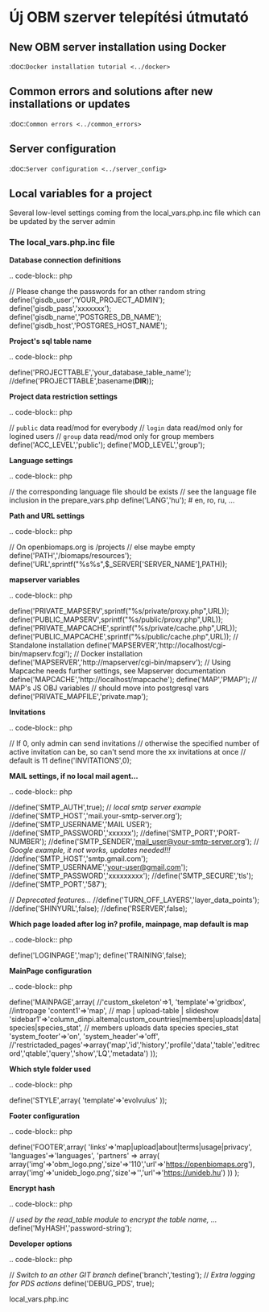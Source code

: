 # Új OBM szerver telepítési útmutató

## New OBM server installation using Docker

:doc:`Docker installation tutorial <../docker>`

## Common errors and solutions after new installations or updates

:doc:`Common errors <../common_errors>`

## Server configuration

:doc:`Server configuration <../server_config>`

## Local variables for a project

Several low-level settings coming from the local_vars.php.inc file which can be updated by the server admin

### The local_vars.php.inc file


**Database connection definitions**

.. code-block:: php

  // Please change the passwords for an other random string
  define('gisdb_user','YOUR_PROJECT_ADMIN');
  define('gisdb_pass','xxxxxxx');
  define('gisdb_name','POSTGRES_DB_NAME');
  define('gisdb_host','POSTGRES_HOST_NAME');
  
**Project's sql table name**

.. code-block:: php
  
  define('PROJECTTABLE','your_database_table_name');
  //define('PROJECTTABLE',basename(__DIR__));
  
**Project data restriction settings**

.. code-block:: php
  
  // `public` data read/mod for everybody
  // `login` data read/mod only for logined users
  // `group` data read/mod only for group members
  define('ACC_LEVEL','public');
  define('MOD_LEVEL','group');
  
**Language settings**

.. code-block:: php
  
  // the corresponding language file should be exists
  // see the language file inclusion in the prepare_vars.php
  define('LANG','hu'); # en, ro, ru, ...
  
**Path and URL settings**

.. code-block:: php
  
  // On openbiomaps.org is /projects
  // else maybe empty
  define('PATH','/biomaps/resources');
  define('URL',sprintf("%s%s",$_SERVER['SERVER_NAME'],PATH));
  
**mapserver variables**

.. code-block:: php
  
  define('PRIVATE_MAPSERV',sprintf("%s/private/proxy.php",URL));
  define('PUBLIC_MAPSERV',sprintf("%s/public/proxy.php",URL));
  define('PRIVATE_MAPCACHE',sprintf("%s/private/cache.php",URL));
  define('PUBLIC_MAPCACHE',sprintf("%s/public/cache.php",URL));
  // Standalone installation
  define('MAPSERVER','http://localhost/cgi-bin/mapserv.fcgi');
  // Docker installation
  define('MAPSERVER','http://mapserver/cgi-bin/mapserv');
  // Using Mapcache needs further settings, see Mapserver documentation
  define('MAPCACHE','http://localhost/mapcache');
  define('MAP','PMAP');
  // MAP's JS OBJ variables
  // should move into postgresql vars
  define('PRIVATE_MAPFILE','private.map');
  
**Invitations**

.. code-block:: php
  
  // If 0, only admin can send invitations
  // otherwise the specified number of active invitation can be, so can't send more the xx invitations at once
  // default is 11
  define('INVITATIONS',0);
  
**MAIL settings, if no local mail agent...**

.. code-block:: php
  
  //define('SMTP_AUTH',true);
  // *local smtp server example*
  //define('SMTP_HOST','mail.your-smtp-server.org');
  //define('SMTP_USERNAME','MAIL USER');
  //define('SMTP_PASSWORD','xxxxxx');
  //define('SMTP_PORT','PORT-NUMBER');
  //define('SMTP_SENDER','mail_user@your-smtp-server.org');
  // *Google example, it not works, updates needed!!!*
  //define('SMTP_HOST','smtp.gmail.com');
  //define('SMTP_USERNAME','your-user@gmail.com');
  //define('SMTP_PASSWORD','xxxxxxxxx');
  //define('SMTP_SECURE','tls');
  //define('SMTP_PORT','587');
  
  // *Deprecated features...*
  //define('TURN_OFF_LAYERS','layer_data_points');
  //define('SHINYURL',false);
  //define('RSERVER',false);
  
**Which page loaded after log in? profile, mainpage, map
default is map**
  
.. code-block:: php
  
  define('LOGINPAGE','map');
  define('TRAINING',false);
  
**MainPage configuration**

.. code-block:: php
  
  define('MAINPAGE',array(
    //'custom_skeleton'=>1,
    'template'=>'gridbox', //intropage
    'content1'=>'map',   // map | upload-table | slideshow
    'sidebar1'=>'column_dinpi.altema|custom_countries|members|uploads|data|species|species_stat', // members uploads data species species_stat
    'system_footer'=>'on',
    'system_header'=>'off',
    //'restrictaded_pages'=>array('map','id','history','profile','data','table','editrecord','qtable','query','show','LQ','metadata')
  ));
  
**Which style folder used**

.. code-block:: php
  
  define('STYLE',array(
    'template'=>'evolvulus'
  ));
  
**Footer configuration**

.. code-block:: php
  
  define('FOOTER',array(
    'links'=>'map|upload|about|terms|usage|privacy',
    'languages'=>'languages',
    'partners' => array(
            array('img'=>'obm_logo.png','size'=>'110','url'=>'https://openbiomaps.org'),
            array('img'=>'unideb_logo.png','size'=>'','url'=>'https://unideb.hu')
        ))
  );
  
**Encrypt hash**

.. code-block:: php
  
  // *used by the read_table module to encrypt the table name, ...*
  define('MyHASH','password-string');
  
**Developer options**

.. code-block:: php
  
  // *Switch to an other GIT branch*
  define('branch','testing');
  // *Extra logging for PDS actions*
  define('DEBUG_PDS', true);
  
local_vars.php.inc
